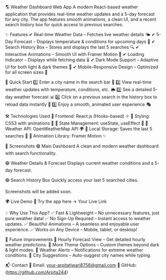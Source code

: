 🌎 Weather Dashboard Web App
A modern React-based weather application that provides real-time weather updates and a 5-day forecast for any city. The app features smooth animations, a clean UI, and a recent search history box for quick access to previous searches.

✨ Features
✔ Real-time Weather Data – Fetches live weather details 🌤️
✔ 5-Day Forecast – Displays temperature & conditions for upcoming days 📅
✔ Search History Box – Stores and displays the last 5 searches 🔍
✔ Interactive Animations – Smooth UI with Framer Motion 🎨
✔ Loading Indicator – Displays while fetching data ⏳
✔ Dark Mode Support – Adaptive UI for both light & dark themes 🌙
✔ Mobile-Responsive Design – Optimized for all screen sizes 📱

🚀 Quick Start
1️⃣ Enter a city name in the search bar 🔎
2️⃣ View real-time weather updates with temperature, conditions, etc. 🌦️
3️⃣ See a detailed 5-day weather forecast 📊
4️⃣ Click on a previous search in the history box to reload data instantly 💾
5️⃣ Enjoy a smooth, animated user experience 🎭

🛠 Technologies Used
🔹 Frontend: React.js (Hooks-based) ⚛️
🔹 Styling: CSS3 with animations 🎨
🔹 State Management: useState, useEffect 🔄
🔹 Weather API: OpenWeatherMap API 🌍
🔹 Local Storage: Saves the last 5 searches 📝
🔹 Animation Library: Framer Motion ✨

📸 Screenshots
🟢 Main Dashboard
A clean and modern weather dashboard with search functionality.

🟢 Weather Details & Forecast
Displays current weather conditions and a 5-day forecast.

🟢 Search History Box
Quickly access your last 5 searched cities.

Screenshots will be added soon.

🌍 Live Demo
🔗 Try the app here → Your Live Link

💡 Why Use This App?
✅ Fast & Lightweight – No unnecessary features, just pure weather data!
✅ No Sign-Up Required – Instant access to weather updates.
✅ Beautiful Animations – A seamless and enjoyable user experience.
✅ Works on Any Device – Mobile, tablet, or desktop!

🎯 Future Improvements
🚀 Hourly Forecast View – Get detailed hourly weather predictions.
🚀 More Theme Options – Custom themes beyond dark & light modes.
🚀 Weather Alerts – Notifications for extreme weather conditions.
🚀 City Suggestions – Auto-suggest city names while typing.


📬 Contact
📧 Email: your-arpitatiwari8756@gmail.com
🐙 GitHub: (https://github.com/Arpita244)


